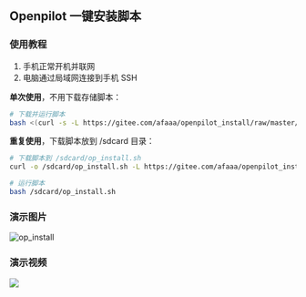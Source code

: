 ## Openpilot 一键安装脚本


### 使用教程

1. 手机正常开机并联网
2. 电脑通过局域网连接到手机 SSH

**单次使用**，不用下载存储脚本：
```bash
# 下载并运行脚本
bash <(curl -s -L https://gitee.com/afaaa/openpilot_install/raw/master/op_install.sh) 
```


**重复使用**，下载脚本放到 /sdcard 目录：
```bash
# 下载脚本到 /sdcard/op_install.sh
curl -o /sdcard/op_install.sh -L https://gitee.com/afaaa/openpilot_install/raw/master/op_install.sh

# 运行脚本
bash /sdcard/op_install.sh
```

### 演示图片

![op_install](https://doc.sdut.me/files/op_install.png)

### 演示视频

<a href="https://www.bilibili.com/video/av69034797/" rel="noopener"><img src="https://camo.githubusercontent.com/0a8aca6b272cdab68cc30733271100d5ec96b2a5/68747470733a2f2f69302e6864736c622e636f6d2f6266732f617263686976652f616638396130656137656332333936646535323436633836663538633330373334613436653063372e6a70675f31323830783830302e6a7067"></a>
